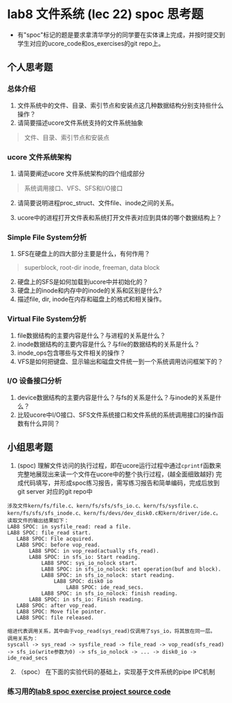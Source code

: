 # lab8 文件系统 (lec 22) spoc 思考题


- 有"spoc"标记的题是要求拿清华学分的同学要在实体课上完成，并按时提交到学生对应的ucore_code和os_exercises的git repo上。

## 个人思考题

### 总体介绍
 1. 文件系统中的文件、目录、索引节点和安装点这几种数据结构分别支持些什么操作？
 2. 请简要描述ucore文件系统支持的文件系统抽象

 > 文件、目录、索引节点和安装点

### ucore 文件系统架构

 1. 请简要阐述ucore 文件系统架构的四个组成部分

 > 系统调用接口、VFS、SFS和I/O接口

 2. 请简要说明进程proc_struct、文件file、inode之间的关系。 
 
 3. ucore中的进程打开文件表和系统打开文件表对应到具体的哪个数据结构上？

### Simple File System分析

 1. SFS在硬盘上的四大部分主要是什么，有何作用？
 
 > superblock, root-dir inode, freeman, data block

 2. 硬盘上的SFS是如何加载到ucore中并初始化的？
 3. 硬盘上的inode和内存中的inode的关系和区别是什么?
 4. 描述file, dir, inode在内存和磁盘上的格式和相关操作。

### Virtual File System分析

 1. file数据结构的主要内容是什么？与进程的关系是什么？
 2. inode数据结构的主要内容是什么？与file的数据结构的关系是什么？
 3. inode_ops包含哪些与文件相关的操作？
 4. VFS是如何把键盘、显示输出和磁盘文件统一到一个系统调用访问框架下的？ 

### I/O 设备接口分析

 1. device数据结构的主要内容是什么？与fs的关系是什么？与inode的关系是什么？
 2. 比较ucore中I/O接口、SFS文件系统接口和文件系统的系统调用接口的操作函数有什么异同？
 
## 小组思考题

1. (spoc) 理解文件访问的执行过程，即在ucore运行过程中通过`cprintf`函数来完整地展现出来读一个文件在ucore中的整个执行过程，(越全面细致越好)
完成代码填写，并形成spoc练习报告，需写练习报告和简单编码，完成后放到git server 对应的git repo中

```
涉及文件kern/fs/file.c、kern/fs/sfs/sfs_io.c、kern/fs/sysfile.c、kern/fs/sfs/sfs_inode.c、kern/fs/devs/dev_disk0.c和kern/driver/ide.c。
读取文件的输出结果如下：
LAB8 SPOC: in sysfile_read: read a file.
LAB8 SPOC: file_read start.
   LAB8 SPOC: File acquired.
   LAB8 SPOC: before vop_read.
       LAB8 SPOC: in vop_read(actually sfs_read).
       LAB8 SPOC: in sfs_io: Start reading.
           LAB8 SPOC: sys_io_nolock start.
           LAB8 SPOC: in sfs_io_nolock: set operation(buf and block).
           LAB8 SPOC: in sfs_io_nolock: start reading.
               LAB8 SPOC: disk0 io
                   LAB8 SPOC: ide_read_secs.
           LAB8 SPOC: in sfs_io_nolock: finish reading.
       LAB8 SPOC: in sfs_io: Finish reading.
   LAB8 SPOC: after vop_read.
   LAB8 SPOC: Move file pointer.
   LAB8 SPOC: file released.

缩进代表调用关系，其中由于vop_read(sys_read)仅调用了sys_io，将其放在同一层。
调用关系为：
syscall -> sys_read -> sysfile_read -> file_read -> vop_read(sfs_read) -> sfs_io(write参数为0) -> sfs_io_nolock -> ... -> disk0_io -> ide_read_secs
```

2. （spoc） 在下面的实验代码的基础上，实现基于文件系统的pipe IPC机制

### 练习用的[lab8 spoc exercise project source code](https://github.com/chyyuu/ucore_lab/tree/master/labcodes_answer/lab8_result)
